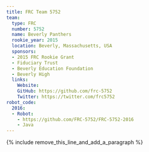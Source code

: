 ```yaml
---
title: FRC Team 5752
team:
  type: FRC
  number: 5752
  name: Beverly Panthers
  rookie_year: 2015
  location: Beverly, Massachusetts, USA
  sponsors:
  - 2015 FRC Rookie Grant
  - Fiduciary Trust
  - Beverly Education Foundation
  - Beverly High
  links:
    Website:
    GitHub: https://github.com/frc-5752
    Twitter: https://twitter.com/frc5752
robot_code:
  2016:
  - Robot:
    - https://github.com/FRC-5752/FRC-5752-2016
    - Java
---
```


{% include remove_this_line_and_add_a_paragraph %}
